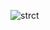 ![strct](https://user-images.githubusercontent.com/47153476/153288140-28de6e08-87ed-496f-803e-4467799dd080.png)
